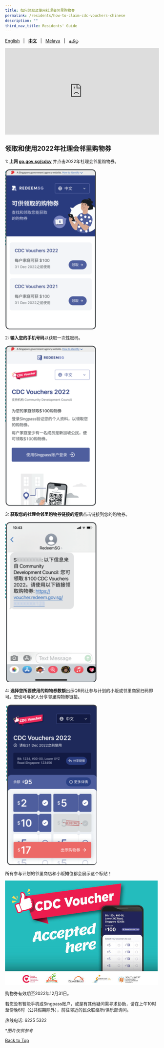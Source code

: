 ```yaml
---
title: 如何领取及使用社理会邻里购物券
permalink: /residents/how-to-claim-cdc-vouchers-chinese
description: ""
third_nav_title: Residents' Guide
---
```

<span id="cdcv_page_top"></span>

[English](how-to-claim-cdc-vouchers) &nbsp;&nbsp;&#124;&nbsp;&nbsp; **[中文](how-to-claim-cdc-vouchers-chinese)**  &nbsp;&nbsp;&#124;&nbsp;&nbsp; [Melayu](how-to-claim-cdc-vouchers-malay) &nbsp;&nbsp;&#124;&nbsp;&nbsp; [தமிழ்](how-to-claim-cdc-vouchers-tamil)


<style>
a.bp-button {
	height: 6em !important;
	white-space:pre-line !important;
}
 .youtubecontainer {
    position: relative;
    width: 100%;
    height: 0;
    padding-bottom: 56.25%;
}
.youtubevideo {
    position: absolute;
    top: 0;
    left: 0;
    width: 100%;
    height: 100%;
}
</style>

<div class="youtubecontainer">
<iframe class="youtubevideo" src="https://www.youtube.com/embed/kpUTpxlyWgw?rel=0" title="YouTube video player" frameborder="0" allow="accelerometer; autoplay; clipboard-write; encrypted-media; gyroscope; picture-in-picture" allowfullscreen></iframe>
</div> 



## 领取和使用2022年社理会邻里购物券

1:  <strong>上网 [go.gov.sg/cdcv](https://go.gov.sg/cdcv)</strong> 并点击2022年社理会邻里购物券。

<img src="/images/residents/Chn_Screengrab%201.png" alt="Step 1" style="width:300px !important;" />

2: <strong>输入您的手机号码</strong>以获取一次性密码。

<img src="/images/residents/Chn_Screengrab%202.png" alt="Step 2" style="width:300px !important;" />

3: <strong>获取您的社理会邻里购物券链接的短信</strong>点击链接到您的购物券。

<img src="/images/residents/Chn_Screengrab%203.png" alt="Step 3" style="width:300px !important;" />


4: <strong>选择您所要使用的购物券数额</strong>出示QR码让参与计划的小贩或邻里商家扫码即可。您也可与家人分享邻里购物券链接。

<img src="/images/residents/Chn_Screengrab%204.png" alt="Step 4" style="width:300px !important;" />

所有参与计划的邻里商店和小贩摊位都会展示这个标贴！

![Merchant's Decal](/images/merchants-decal-500.jpg)

购物券有效期至2022年12月31日。

若您没有智能手机或Singpass账户，或是有其他疑问需寻求协助，请在上午10时至傍晚6时（公共假期除外），前往邻近的民众联络所/俱乐部询问。

热线电话: 6225 5322

&#42;<i>图片仅供参考</i>

[Back to Top](#cdcv_page_top)